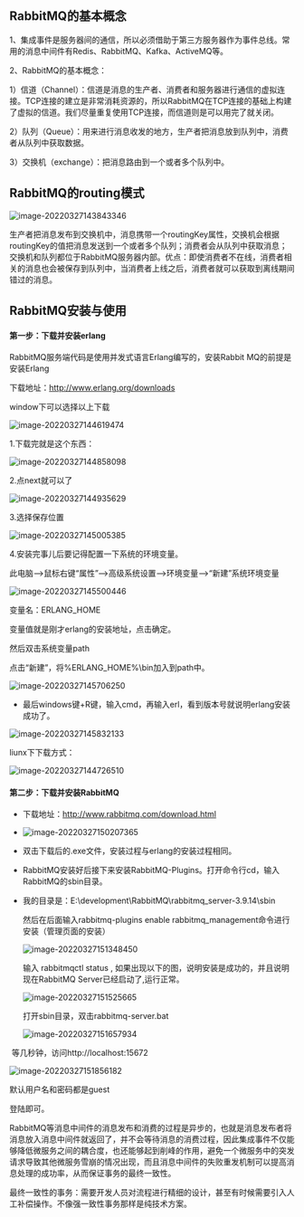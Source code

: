 ## RabbitMQ的基本概念

1、集成事件是服务器间的通信，所以必须借助于第三方服务器作为事件总线。常用的消息中间件有Redis、RabbitMQ、Kafka、ActiveMQ等。

2、RabbitMQ的基本概念：

1）信道（Channel）：信道是消息的生产者、消费者和服务器进行通信的虚拟连接。TCP连接的建立是非常消耗资源的，所以RabbitMQ在TCP连接的基础上构建了虚拟的信道。我们尽量重复使用TCP连接，而信道则是可以用完了就关闭。

2）队列（Queue）：用来进行消息收发的地方，生产者把消息放到队列中，消费者从队列中获取数据。

3）交换机（exchange）：把消息路由到一个或者多个队列中。

## RabbitMQ的routing模式

![image-20220327143843346](C:\Users\lurud\AppData\Roaming\Typora\typora-user-images\image-20220327143843346.png)

生产者把消息发布到交换机中，消息携带一个routingKey属性，交换机会根据routingKey的值把消息发送到一个或者多个队列；消费者会从队列中获取消息；交换机和队列都位于RabbitMQ服务器内部。优点：即使消费者不在线，消费者相关的消息也会被保存到队列中，当消费者上线之后，消费者就可以获取到离线期间错过的消息。

## RabbitMQ安装与使用

#### 第一步：下载并安装erlang

RabbitMQ服务端代码是使用并发式语言Erlang编写的，安装Rabbit MQ的前提是安装Erlang

下载地址：http://www.erlang.org/downloads

window下可以选择以上下载

![image-20220327144619474](C:\Users\lurud\AppData\Roaming\Typora\typora-user-images\image-20220327144619474.png)

1.下载完就是这个东西：

![image-20220327144858098](C:\Users\lurud\AppData\Roaming\Typora\typora-user-images\image-20220327144858098.png)

2.点next就可以了

![image-20220327144935629](C:\Users\lurud\AppData\Roaming\Typora\typora-user-images\image-20220327144935629.png)

3.选择保存位置

![image-20220327145005385](C:\Users\lurud\AppData\Roaming\Typora\typora-user-images\image-20220327145005385.png)

4.安装完事儿后要记得配置一下系统的环境变量。

此电脑-->鼠标右键“属性”-->高级系统设置-->环境变量-->“新建”系统环境变量

![image-20220327145500446](C:\Users\lurud\AppData\Roaming\Typora\typora-user-images\image-20220327145500446.png)

变量名：ERLANG_HOME

变量值就是刚才erlang的安装地址，点击确定。

然后双击系统变量path

点击“新建”，将%ERLANG_HOME%\bin加入到path中。

![image-20220327145706250](C:\Users\lurud\AppData\Roaming\Typora\typora-user-images\image-20220327145706250.png)

- 最后windows键+R键，输入cmd，再输入erl，看到版本号就说明erlang安装成功了。

![image-20220327145832133](C:\Users\lurud\AppData\Roaming\Typora\typora-user-images\image-20220327145832133.png)

liunx下下载方式：

![image-20220327144726510](C:\Users\lurud\AppData\Roaming\Typora\typora-user-images\image-20220327144726510.png)

#### 第二步：下载并安装RabbitMQ

- 下载地址：http://www.rabbitmq.com/download.html
- ![image-20220327150207365](C:\Users\lurud\AppData\Roaming\Typora\typora-user-images\image-20220327150207365.png)

- 双击下载后的.exe文件，安装过程与erlang的安装过程相同。

- RabbitMQ安装好后接下来安装RabbitMQ-Plugins。打开命令行cd，输入RabbitMQ的sbin目录。

- 我的目录是：E:\development\RabbitMQ\rabbitmq_server-3.9.14\sbin

  然后在后面输入rabbitmq-plugins enable rabbitmq_management命令进行安装（管理页面的安装）

  ![image-20220327151348450](C:\Users\lurud\AppData\Roaming\Typora\typora-user-images\image-20220327151348450.png)

  输入 rabbitmqctl status , 如果出现以下的图，说明安装是成功的，并且说明现在RabbitMQ Server已经启动了,运行正常。

  ![image-20220327151525665](C:\Users\lurud\AppData\Roaming\Typora\typora-user-images\image-20220327151525665.png)

  打开sbin目录，双击rabbitmq-server.bat

  ![image-20220327151657934](C:\Users\lurud\AppData\Roaming\Typora\typora-user-images\image-20220327151657934.png)

​      等几秒钟，访问http://localhost:15672

![image-20220327151856182](C:\Users\lurud\AppData\Roaming\Typora\typora-user-images\image-20220327151856182.png)

默认用户名和密码都是guest

登陆即可。

RabbitMQ等消息中间件的消息发布和消费的过程是异步的，也就是消息发布者将消息放入消息中间件就返回了，并不会等待消息的消费过程，因此集成事件不仅能够降低微服务之间的耦合度，也还能够起到削峰的作用，避免一个微服务中的突发请求导致其他微服务雪崩的情况出现，而且消息中间件的失败重发机制可以提高消息处理的成功率，从而保证事务的最终一致性。

最终一致性的事务：需要开发人员对流程进行精细的设计，甚至有时候需要引入人工补偿操作。不像强一致性事务那样是纯技术方案。



